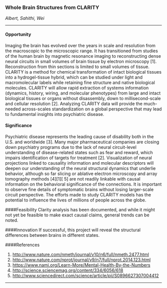 ### Whole Brain Structures from CLARITY
*Albert, Sahithi, Wei*

-------------

#### Opportunity
Imaging the brain has evolved over the years in scale and resolution from the macroscopic to the microscopic range. It has transitioned from studies of the human brain by magnetic resonance imaging to reconstructing dense neural circuits in small volumes of brain tissue by electron microscopy [1].  Reconstruction from thin sections is limited to small volumes of tissue. CLARITY is a method for chemical transformation of intact biological tissues into a hydrogel-tissue hybrid, which can be studied under light and macromolecular labels while retaining fine structure and native biological molecules. CLARITY will allow rapid extraction of systems information (dynamics, history, wiring, and molecular phenotypes) from large and intact biological tissues or organs without disassembly, down to millisecond-scale and cellular resolution [2]. Analyzing CLARITY data will provide the much-needed across-scales standardization on a global perspective that may lead to fundamental insights into psychiatric disease.

#### Significance
Psychiatric disease represents the leading cause of disability both in the U.S. and worldwide [3]. Many major pharmaceutical companies are closing down psychiatry programs due to the lack of neural circuit-level understanding of disease-related states such as fear and reward, which impairs identification of targets for treatment [2]. Visualization of neural projections linked to causality information and molecular descriptors will deepen our understanding of the neural structural dynamics that underlie behavior, although so far slicing or ablative electron microscopy and array tomography methods [4][1][ 5] are not readily linkable with causal information on the behavioral significance of the connections. It is important to observe fine details of symptomatic brains without losing larger-scale circuit perspective. The efforts made to study CLARITY models has the potential to influence the lives of millions of people across the globe. 

####Feasibility
Clarity analysis has been documented, and while it might not yet be feasible to make exact causal claims, general trends can be noted.

####Innovation
If successful, this project will reveal the structural differences between brains in different states.  


####References
1.	http://www.nature.com/nmeth/journal/v10/n6/full/nmeth.2477.html
2.	http://www.nature.com/nprot/journal/v9/n7/full/nprot.2014.123.html
3.	https://www.nami.org/Learn-More/Mental-Health-By-the-Numbers
4.	http://science.sciencemag.org/content/334/6056/618
5.	http://www.sciencedirect.com/science/article/pii/S0896627307004412



------------
